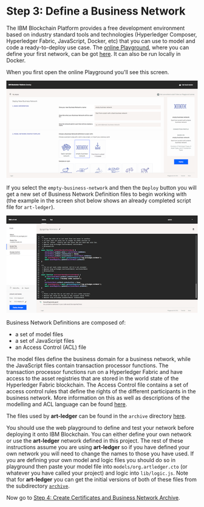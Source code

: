 # Step 3: Define a Business Network
The IBM Blockchain Platform provides a free development environment based on industry standard tools and technologies (Hyperledger Composer, Hyperledger Fabric, JavaScript, Docker, etc) that you can use to model and code a ready-to-deploy use case. The [online Playground](https://ibm-blockchain.github.io/develop/installing/installing-index), where you can define your first network, can be got [here](https://blockchaindevelop.mybluemix.net/editor). It can also be run locally in Docker.

When you first open the online Playground you'll see this screen.

![playground01](../images/Playground01.png "playground01")

If you select the `empty-business-network` and then the `Deploy` button you will get a new set of Business Network Definition files to begin working with (the example in the screen shot below shows an already completed script file for `art-ledger`).

![playground02](../images/Playground02.png "playground02")

Business Network Definitions are composed of:

* a set of model files
* a set of JavaScript files
* an Access Control (ACL) file

The model files define the business domain for a business network, while the JavaScript files contain transaction processor functions. The transaction processor functions run on a Hyperledger Fabric and have access to the asset registries that are stored in the world state of the Hyperledger Fabric blockchain. The Access Control file contains a set of access control rules that define the rights of the different participants in the business network. More information on this as well as descriptions of the modelling and ACL language can be found [here](https://ibm-blockchain.github.io/develop/business-network/businessnetworkdefinition).

The files used by **art-ledger** can be found in the `archive` directory [here](../archive). 

You should use the web playground to define and test your network before deploying it onto IBM Blockchain. You can either define your own network or use the **art-ledger** network defined in this project. The rest of these instructions assume you are using **art-ledger** so if you have defined your own network you will need to change the names to those you have used. If you are defining your own model and logic files you should do so in playground then paste your model file into `models/org.artledger.cto` (or whatever you have called your project) and logic into `lib/logic.js`. Note that for **art-ledger** you can get the initial versions of both of these files from the subdirectory [`archive`](../archive).

Now go to [Step 4: Create Certificates and Business Network Archive](../docs/04%20Certificates%20and%20Network%20Archive.md).
